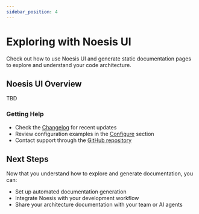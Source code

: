 ```yaml
---
sidebar_position: 4
---
```


# Exploring with Noesis UI

Check out how to use Noesis UI and generate static documentation pages to explore and understand your code architecture.

## Noesis UI Overview

TBD

### Getting Help

- Check the [Changelog](/docs/changelog) for recent updates
- Review configuration examples in the [Configure](/docs/configure) section
- Contact support through the [GitHub repository](https://github.com/noesisvision/noesis)

## Next Steps

Now that you understand how to explore and generate documentation, you can:

- Set up automated documentation generation
- Integrate Noesis with your development workflow
- Share your architecture documentation with your team or AI agents

